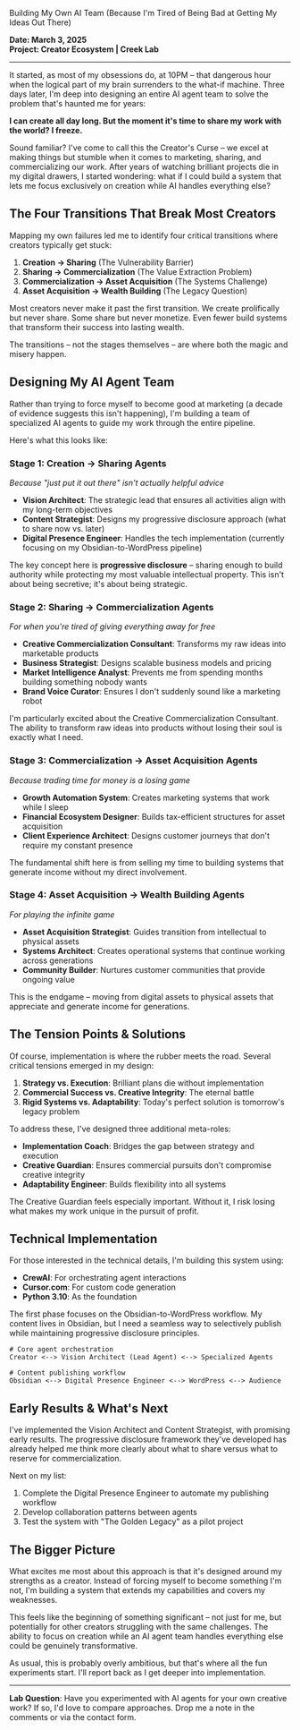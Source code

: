 Building My Own AI Team (Because I'm Tired of Being Bad at Getting My Ideas Out There)

**Date: March 3, 2025**  
**Project: Creator Ecosystem | Creek Lab**

---

It started, as most of my obsessions do, at 10PM – that dangerous hour when the logical part of my brain surrenders to the what-if machine. Three days later, I'm deep into designing an entire AI agent team to solve the problem that's haunted me for years:

**I can create all day long. But the moment it's time to share my work with the world? I freeze.**

Sound familiar? I've come to call this the Creator's Curse – we excel at making things but stumble when it comes to marketing, sharing, and commercializing our work. After years of watching brilliant projects die in my digital drawers, I started wondering: what if I could build a system that lets me focus exclusively on creation while AI handles everything else?

## The Four Transitions That Break Most Creators

Mapping my own failures led me to identify four critical transitions where creators typically get stuck:

1. **Creation → Sharing** (The Vulnerability Barrier)
2. **Sharing → Commercialization** (The Value Extraction Problem)
3. **Commercialization → Asset Acquisition** (The Systems Challenge)
4. **Asset Acquisition → Wealth Building** (The Legacy Question)

Most creators never make it past the first transition. We create prolifically but never share. Some share but never monetize. Even fewer build systems that transform their success into lasting wealth.

The transitions – not the stages themselves – are where both the magic and misery happen.

## Designing My AI Agent Team

Rather than trying to force myself to become good at marketing (a decade of evidence suggests this isn't happening), I'm building a team of specialized AI agents to guide my work through the entire pipeline.

Here's what this looks like:

### Stage 1: Creation → Sharing Agents

_Because "just put it out there" isn't actually helpful advice_

- **Vision Architect**: The strategic lead that ensures all activities align with my long-term objectives
- **Content Strategist**: Designs my progressive disclosure approach (what to share now vs. later)
- **Digital Presence Engineer**: Handles the tech implementation (currently focusing on my Obsidian-to-WordPress pipeline)

The key concept here is **progressive disclosure** – sharing enough to build authority while protecting my most valuable intellectual property. This isn't about being secretive; it's about being strategic.

### Stage 2: Sharing → Commercialization Agents

_For when you're tired of giving everything away for free_

- **Creative Commercialization Consultant**: Transforms my raw ideas into marketable products
- **Business Strategist**: Designs scalable business models and pricing
- **Market Intelligence Analyst**: Prevents me from spending months building something nobody wants
- **Brand Voice Curator**: Ensures I don't suddenly sound like a marketing robot

I'm particularly excited about the Creative Commercialization Consultant. The ability to transform raw ideas into products without losing their soul is exactly what I need.

### Stage 3: Commercialization → Asset Acquisition Agents

_Because trading time for money is a losing game_

- **Growth Automation System**: Creates marketing systems that work while I sleep
- **Financial Ecosystem Designer**: Builds tax-efficient structures for asset acquisition
- **Client Experience Architect**: Designs customer journeys that don't require my constant presence

The fundamental shift here is from selling my time to building systems that generate income without my direct involvement.

### Stage 4: Asset Acquisition → Wealth Building Agents

_For playing the infinite game_

- **Asset Acquisition Strategist**: Guides transition from intellectual to physical assets
- **Systems Architect**: Creates operational systems that continue working across generations
- **Community Builder**: Nurtures customer communities that provide ongoing value

This is the endgame – moving from digital assets to physical assets that appreciate and generate income for generations.

## The Tension Points & Solutions

Of course, implementation is where the rubber meets the road. Several critical tensions emerged in my design:

1. **Strategy vs. Execution**: Brilliant plans die without implementation
2. **Commercial Success vs. Creative Integrity**: The eternal battle
3. **Rigid Systems vs. Adaptability**: Today's perfect solution is tomorrow's legacy problem

To address these, I've designed three additional meta-roles:

- **Implementation Coach**: Bridges the gap between strategy and execution
- **Creative Guardian**: Ensures commercial pursuits don't compromise creative integrity
- **Adaptability Engineer**: Builds flexibility into all systems

The Creative Guardian feels especially important. Without it, I risk losing what makes my work unique in the pursuit of profit.

## Technical Implementation

For those interested in the technical details, I'm building this system using:

- **CrewAI**: For orchestrating agent interactions
- **Cursor.com**: For custom code generation
- **Python 3.10**: As the foundation

The first phase focuses on the Obsidian-to-WordPress workflow. My content lives in Obsidian, but I need a seamless way to selectively publish while maintaining progressive disclosure principles.

```
# Core agent orchestration
Creator <--> Vision Architect (Lead Agent) <--> Specialized Agents

# Content publishing workflow
Obsidian <--> Digital Presence Engineer <--> WordPress <--> Audience
```

## Early Results & What's Next

I've implemented the Vision Architect and Content Strategist, with promising early results. The progressive disclosure framework they've developed has already helped me think more clearly about what to share versus what to reserve for commercialization.

Next on my list:

1. Complete the Digital Presence Engineer to automate my publishing workflow
2. Develop collaboration patterns between agents
3. Test the system with "The Golden Legacy" as a pilot project

## The Bigger Picture

What excites me most about this approach is that it's designed around my strengths as a creator. Instead of forcing myself to become something I'm not, I'm building a system that extends my capabilities and covers my weaknesses.

This feels like the beginning of something significant – not just for me, but potentially for other creators struggling with the same challenges. The ability to focus on creation while an AI agent team handles everything else could be genuinely transformative.

As usual, this is probably overly ambitious, but that's where all the fun experiments start. I'll report back as I get deeper into implementation.

---

**Lab Question**: Have you experimented with AI agents for your own creative work? If so, I'd love to compare approaches. Drop me a note in the comments or via the contact form.